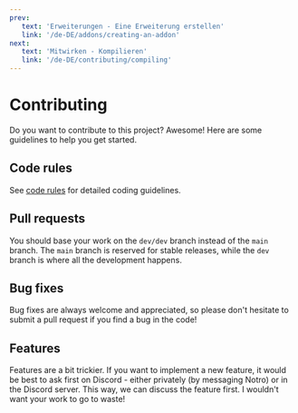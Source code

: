 ```yaml
---
prev:
   text: 'Erweiterungen - Eine Erweiterung erstellen'
   link: '/de-DE/addons/creating-an-addon'
next: 
   text: 'Mitwirken - Kompilieren'
   link: '/de-DE/contributing/compiling'
---
```


# Contributing

Do you want to contribute to this project? Awesome! Here are some guidelines to help you get started.

## Code rules

See [code rules](./code-rules) for detailed coding guidelines.

## Pull requests

You should base your work on the `dev/dev` branch instead of the `main` branch. The `main` branch is reserved for stable releases, while the `dev` branch is where all the development happens.

## Bug fixes

Bug fixes are always welcome and appreciated, so please don't hesitate to submit a pull request if you find a bug in the code!

## Features

Features are a bit trickier. If you want to implement a new feature, it would be best to ask first on Discord - either privately (by messaging Notro) or in the Discord server.
This way, we can discuss the feature first. I wouldn't want your work to go to waste!
